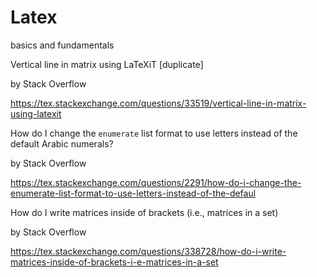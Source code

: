 # Latex
basics and fundamentals


Vertical line in matrix using LaTeXiT [duplicate]

by Stack Overflow

https://tex.stackexchange.com/questions/33519/vertical-line-in-matrix-using-latexit

How do I change the `enumerate` list format to use letters instead of the default Arabic numerals?

by Stack Overflow

https://tex.stackexchange.com/questions/2291/how-do-i-change-the-enumerate-list-format-to-use-letters-instead-of-the-defaul

How do I write matrices inside of brackets (i.e., matrices in a set)

by Stack Overflow

https://tex.stackexchange.com/questions/338728/how-do-i-write-matrices-inside-of-brackets-i-e-matrices-in-a-set
